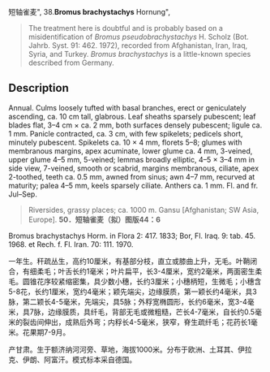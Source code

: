 短轴雀麦",
38.**Bromus brachystachys** Hornung",

> The treatment here is doubtful and is probably based on a misidentification of *Bromus pseudobrachystachys* H. Scholz (Bot. Jahrb. Syst. 91: 462. 1972), recorded from Afghanistan, Iran, Iraq, Syria, and Turkey. *Bromus brachystachys* is a little-known species described from Germany.

## Description
Annual. Culms loosely tufted with basal branches, erect or geniculately ascending, ca. 10 cm tall, glabrous. Leaf sheaths sparsely pubescent; leaf blades flat, 3–4 cm × ca. 2 mm, both surfaces densely pubescent; ligule ca. 1 mm. Panicle contracted, ca. 3 cm, with few spikelets; pedicels short, minutely pubescent. Spikelets ca. 10 × 4 mm, florets 5–8; glumes with membranous margins, apex acuminate, lower glume ca. 4 mm, 3-veined, upper glume 4–5 mm, 5-veined; lemmas broadly elliptic, 4–5 × 3–4 mm in side view, 7-veined, smooth or scabrid, margins membranous, ciliate, apex 2-toothed, teeth ca. 0.5 mm, awned from sinus; awn 4–7 mm, recurved at maturity; palea 4–5 mm, keels sparsely ciliate. Anthers ca. 1 mm. Fl. and fr. Jul–Sep.

> Riversides, grassy places; ca. 1000 m. Gansu [Afghanistan; SW Asia, Europe].
**50．短轴雀麦（拟）图版44：6**

Bromus brachystachys Horm. in Flora 2: 417. 1833; Bor, Fl. Iraq. 9: tab. 45. 1968. et Rech. f. Fl. Iran. 70: 111. 1970.

一年生。秆疏丛生，高约10厘米，有基部分枝，直立或膝曲上升，无毛。叶鞘闭合，有细柔毛；叶舌长约1毫米；叶片扁平，长3-4厘米，宽约2毫米，两面密生柔毛。圆锥花序较紧缩密集，具少数小穗，长约3厘米；小穗柄短，生微毛；小穗含5-8花，长约1厘米，宽约4毫米；颖先端尖，边缘膜质，第一颖长约4毫米，具3脉，第二颖长4-5毫米，先端尖，具5脉；外稃宽椭圆形，长约6毫米，宽3-4毫米，具7脉，边缘膜质，具纤毛，背部无毛或微粗糙，芒长4-7毫米，自长约0.5毫米的裂齿间伸出，成熟后外弯；内稃长4-5毫米，狭窄，脊生疏纤毛；花药长1毫米。花果期7-9月。

产甘肃。生于额济纳河河旁、草地，海拔1000米。分布于欧洲、土耳其、伊拉克、伊朗、阿富汗。模式标本采自德国。
